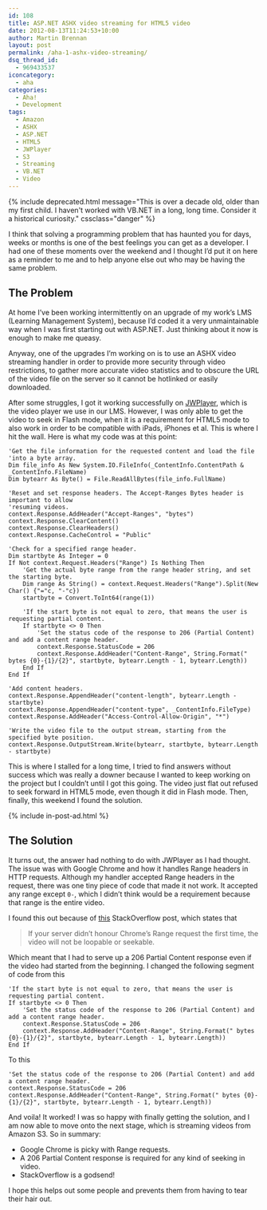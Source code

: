 ```yaml
---
id: 108
title: ASP.NET ASHX video streaming for HTML5 video
date: 2012-08-13T11:24:53+10:00
author: Martin Brennan
layout: post
permalink: /aha-1-ashx-video-streaming/
dsq_thread_id:
  - 969433537
iconcategory:
  - aha
categories:
  - Aha!
  - Development
tags:
  - Amazon
  - ASHX
  - ASP.NET
  - HTML5
  - JWPlayer
  - S3
  - Streaming
  - VB.NET
  - Video
---
```


{% include deprecated.html message="This is over a decade old, older than my first child. I haven't worked with VB.NET in a long, long time. Consider it a historical curiosity." cssclass="danger" %}

I think that solving a programming problem that has haunted you for days, weeks or months is one of the best feelings you can get as a developer. I had one of these moments over the weekend and I thought I’d put it on here as a reminder to me and to help anyone else out who may be having the same problem.<!--more-->

## The Problem

At home I’ve been working intermittently on an upgrade of my work’s LMS (Learning Management System), because I’d coded it a very unmaintainable way when I was first starting out with ASP.NET. Just thinking about it now is enough to make me queasy.

Anyway, one of the upgrades I’m working on is to use an ASHX video streaming handler in order to provide more security through video restrictions, to gather more accurate video statistics and to obscure the URL of the video file on the server so it cannot be hotlinked or easily downloaded.

After some struggles, I got it working successfully on [JWPlayer](http://www.longtailvideo.com/players/), which is the video player we use in our LMS. However, I was only able to get the video to seek in Flash mode, when it is a requirement for HTML5 mode to also work in order to be compatible with iPads, iPhones et al. This is where I hit the wall. Here is what my code was at this point:

```visualbasic
'Get the file information for the requested content and load the file
'into a byte array.
Dim file_info As New System.IO.FileInfo(_ContentInfo.ContentPath & _ContentInfo.FileName)
Dim bytearr As Byte() = File.ReadAllBytes(file_info.FullName)

'Reset and set response headers. The Accept-Ranges Bytes header is important to allow
'resuming videos.
context.Response.AddHeader("Accept-Ranges", "bytes")
context.Response.ClearContent()
context.Response.ClearHeaders()
context.Response.CacheControl = "Public"

'Check for a specified range header.
Dim startbyte As Integer = 0
If Not context.Request.Headers("Range") Is Nothing Then
    'Get the actual byte range from the range header string, and set the starting byte.
    Dim range As String() = context.Request.Headers("Range").Split(New Char() {"="c, "-"c})
    startbyte = Convert.ToInt64(range(1))

    'If the start byte is not equal to zero, that means the user is requesting partial content.
    If startbyte <> 0 Then
        'Set the status code of the response to 206 (Partial Content) and add a content range header.
        context.Response.StatusCode = 206
        context.Response.AddHeader("Content-Range", String.Format(" bytes {0}-{1}/{2}", startbyte, bytearr.Length - 1, bytearr.Length))
    End If
End If

'Add content headers.
context.Response.AppendHeader("content-length", bytearr.Length - startbyte)
context.Response.AppendHeader("content-type", _ContentInfo.FileType)
context.Response.AddHeader("Access-Control-Allow-Origin", "*")

'Write the video file to the output stream, starting from the specified byte position.
context.Response.OutputStream.Write(bytearr, startbyte, bytearr.Length - startbyte)
```

This is where I stalled for a long time, I tried to find answers without success which was really a downer because I wanted to keep working on the project but I couldn’t until I got this going. The video just flat out refused to seek forward in HTML5 mode, even though it did in Flash mode. Then, finally, this weekend I found the solution.

{% include in-post-ad.html %}

## The Solution

It turns out, the answer had nothing to do with JWPlayer as I had thought. The issue was with Google Chrome and how it handles Range headers in HTTP requests. Although my handler accepted Range headers in the request, there was one tiny piece of code that made it not work. It accepted any range except `0-`, which I didn’t think would be a requirement because that range is the entire video.

I found this out because of [this](http://stackoverflow.com/questions/8088364/html5-video-will-not-loop) StackOverflow post, which states that

> If your server didn’t honour Chrome’s Range request the first time, the video will not be loopable or seekable.

Which meant that I had to serve up a 206 Partial Content response even if the video had started from the beginning. I changed the following segment of code from this

```visualbasic
'If the start byte is not equal to zero, that means the user is requesting partial content.
If startbyte <> 0 Then
    'Set the status code of the response to 206 (Partial Content) and add a content range header.
    context.Response.StatusCode = 206
    context.Response.AddHeader("Content-Range", String.Format(" bytes {0}-{1}/{2}", startbyte, bytearr.Length - 1, bytearr.Length))
End If
```

To this

```visualbasic
'Set the status code of the response to 206 (Partial Content) and add a content range header.
context.Response.StatusCode = 206
context.Response.AddHeader("Content-Range", String.Format(" bytes {0}-{1}/{2}", startbyte, bytearr.Length - 1, bytearr.Length))
```

And voila! It worked! I was so happy with finally getting the solution, and I am now able to move onto the next stage, which is streaming videos from Amazon S3. So in summary:

  * Google Chrome is picky with Range requests.
  * A 206 Partial Content response is required for any kind of seeking in video.
  * StackOverflow is a godsend!

I hope this helps out some people and prevents them from having to tear their hair out.
